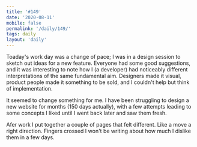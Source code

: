 ```yaml
---
title: '#149'
date: '2020-08-11'
mobile: false
permalink: '/daily/149/'
tags: daily
layout: 'daily'
---
```


Toaday's work day was a change of pace; I was in a design session to sketch out ideas for a new feature. Everyone had some good suggestions, and it was interesting to note how I (a developer) had noticeably different interpretations of the same fundamental aim. Designers made it visual, product people made it something to be sold, and I couldn't help but think of implementation.

It seemed to change something for me. I have been struggling to design a new website for months (150 days actually), with a few attempts leading to some concepts I liked until I went back later and saw them fresh.

Afer work I put together a couple of pages that felt different. Like a move a right direction. Fingers crossed I won't be writing about how much I dislike them in a few days.
